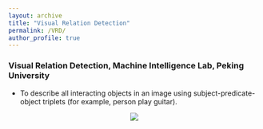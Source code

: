 ```yaml
---
layout: archive
title: "Visual Relation Detection"
permalink: /VRD/
author_profile: true
---
```




### Visual Relation Detection, Machine Intelligence Lab, Peking University
- To describe all interacting objects in an image using subject-predicate-object triplets (for example, person play guitar).

<p align="center">
    <img src="https://warshallrho.github.io/images/relation.png">
</p>





